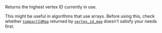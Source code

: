 Returns the highest vertex ID currently in use.

This might be useful in algorithms that use arrays. Before using this, check
whether [`CompactIdMap`](crate::core::id::CompactIdMap) returned by
[`vertex_id_map`](crate::core::VertexSet::vertex_id_map) doesn't satisfy your
needs first.

